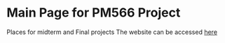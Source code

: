 # Main Page for PM566 Project

Places for midterm and Final projects 
The website can be accessed [here](https://caroline0029.github.io/PM566-project/Final)